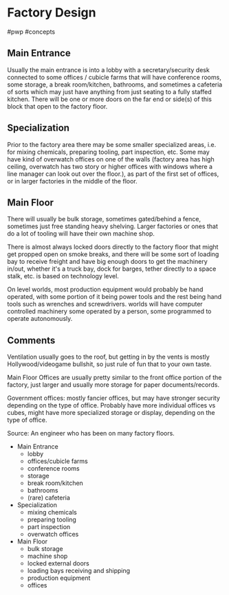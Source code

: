 # Factory Design
#pwp #concepts 


## Main Entrance

 Usually the main entrance is into a lobby with a secretary/security desk connected to some offices / cubicle farms that will have conference rooms, some storage, a break room/kitchen, bathrooms, and sometimes a cafeteria of sorts which may just have anything from just seating to a fully staffed kitchen. There will be one or more doors on the far end or side(s) of this block that open to the factory floor.
 
## Specialization

 Prior to the factory area there may be some smaller specialized areas, i.e. for mixing chemicals, preparing tooling, part inspection, etc. Some may have kind of overwatch offices on one of the walls (factory area has high ceiling, overwatch has two story or higher offices with windows where a line manager can look out over the floor.), as part of the first set of offices, or in larger factories in the middle of the floor.


## Main Floor

 There will usually be bulk storage, sometimes gated/behind a fence, sometimes just free standing heavy shelving. Larger factories or ones that do a lot of tooling will have their own machine shop.

There is almost always locked doors directly to the factory floor that might get propped open on smoke breaks, and there will be some sort of loading bay to receive freight and have big enough doors to get the machinery in/out, whether it's a truck bay, dock for barges, tether directly to a space stalk, etc. is based on technology level.

On [](STARS%20WITHOUT%20NUMBER,%20FREE%20EDITION%20-%20obsidian.md#^planetary-tech-level-2|TL2) level worlds, most production equipment would probably be hand operated, with some portion of it being power tools and the rest being hand tools such as wrenches and screwdrivers. [](STARS%20WITHOUT%20NUMBER,%20FREE%20EDITION%20-%20obsidian.md#^planetary-tech-level-3|TL3) worlds will have computer controlled machinery some operated by a person, some programmed to operate autonomously.

## Comments

Ventilation usually goes to the roof, but getting in by the vents is mostly Hollywood/videogame bullshit, so just rule of fun that to your own taste.

Main Floor Offices are usually pretty similar to the front office portion of the factory, just larger and usually more storage for paper documents/records.

Government offices: mostly fancier offices, but may have stronger security depending on the type of office. Probably have more individual offices vs cubes, might have more specialized storage or display, depending on the type of office.

Source: An engineer who has been on many factory floors.


- Main Entrance
	- lobby
	- offices/cubicle farms
	- conference rooms
	- storage
	- break room/kitchen
	- bathrooms
	- (rare) cafeteria
- Specialization
	- mixing chemicals
	- preparing tooling
	- part inspection
	- overwatch offices
- Main Floor
	- bulk storage
	- machine shop
	- locked external doors
	- loading bays receiving and shipping
	- production equipment
	- offices